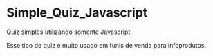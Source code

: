 # Simple_Quiz_Javascript

Quiz simples utilizando somente Javascript.

Esse tipo de quiz é muito usado em funis de venda para infoprodutos.
